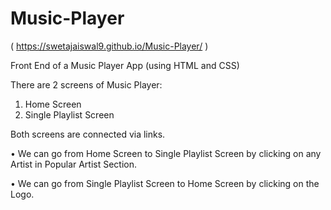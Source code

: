 # Music-Player

( https://swetajaiswal9.github.io/Music-Player/ )

Front End of a Music Player App (using HTML and CSS)

There are 2 screens of Music Player:
1) Home Screen
2) Single Playlist Screen 

Both screens are connected via links.

•	We can go from Home Screen to Single Playlist Screen by clicking on any Artist in Popular Artist Section.

•	We can go from Single Playlist Screen to Home Screen by clicking on the Logo.


